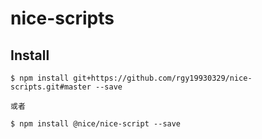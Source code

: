 # nice-scripts

## Install

```shell
$ npm install git+https://github.com/rgy19930329/nice-scripts.git#master --save

或者

$ npm install @nice/nice-script --save
```